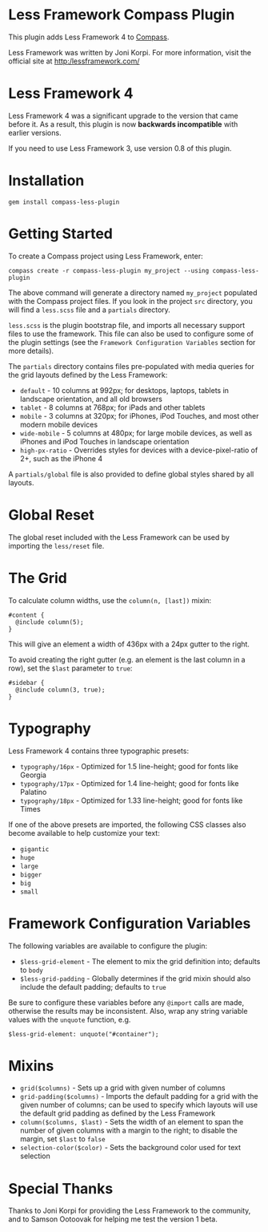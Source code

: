 Less Framework Compass Plugin
=============================

This plugin adds Less Framework 4 to [Compass](http://compass-style.org/).

Less Framework was written by Joni Korpi. For more information, visit the
official site at [http:/lessframework.com/](http://lessframework.com/)


Less Framework 4
================

Less Framework 4 was a significant upgrade to the version that came before it.
As a result, this plugin is now **backwards incompatible** with earlier
versions.

If you need to use Less Framework 3, use version 0.8 of this plugin.


Installation
============

    gem install compass-less-plugin


Getting Started
===============

To create a Compass project using Less Framework, enter:

    compass create -r compass-less-plugin my_project --using compass-less-plugin

The above command will generate a directory named `my_project` populated with
the Compass project files. If you look in the project `src` directory, you will
find a `less.scss` file and a `partials` directory.

`less.scss` is the plugin bootstrap file, and imports all necessary support
files to use the framework. This file can also be used to configure some of the
plugin settings (see the `Framework Configuration Variables` section for more
details).

The `partials` directory contains files pre-populated with media queries for
the grid layouts defined by the Less Framework:

* `default` - 10 columns at 992px; for desktops, laptops, tablets in landscape
   orientation, and all old browsers
* `tablet` - 8 columns at 768px; for iPads and other tablets
* `mobile` - 3 columns at 320px; for iPhones, iPod Touches, and most other
   modern mobile devices
* `wide-mobile` - 5 columns at 480px; for large mobile devices, as well as
   iPhones and iPod Touches in landscape orientation
* `high-px-ratio` - Overrides styles for devices with a device-pixel-ratio of
   2+, such as the iPhone 4

A `partials/global` file is also provided to define global styles shared by all
layouts.


Global Reset
============

The global reset included with the Less Framework can be used by importing the
`less/reset` file.


The Grid
========

To calculate column widths, use the `column(n, [last])` mixin:

    #content {
      @include column(5);
    }

This will give an element a width of 436px with a 24px gutter to the right.

To avoid creating the right gutter (e.g. an element is the last column in a
row), set the `$last` parameter to `true`:

    #sidebar {
      @include column(3, true);
    }


Typography
==========

Less Framework 4 contains three typographic presets:

* `typography/16px` - Optimized for 1.5 line-height; good for fonts like
   Georgia
* `typography/17px` - Optimized for 1.4 line-height; good for fonts like
   Palatino
* `typography/18px` - Optimized for 1.33 line-height; good for fonts like Times

If one of the above presets are imported, the following CSS classes also become
available to help customize your text:

* `gigantic`
* `huge`
* `large`
* `bigger`
* `big`
* `small`


Framework Configuration Variables
=================================

The following variables are available to configure the plugin:

* `$less-grid-element` - The element to mix the grid definition into; defaults
   to `body`
* `$less-grid-padding` - Globally determines if the grid mixin should also
   include the default padding; defaults to `true`

Be sure to configure these variables before any `@import` calls are made,
otherwise the results may be inconsistent. Also, wrap any string variable
values with the `unquote` function, e.g.

    $less-grid-element: unquote("#container");


Mixins
======

* `grid($columns)` - Sets up a grid with given number of columns
* `grid-padding($columns)` - Imports the default padding for a grid with the
   given number of columns; can be used to specify which layouts will use the
   default grid padding as defined by the Less Framework
* `column($columns, $last)` - Sets the width of an element to span the number
   of given columns with a margin to the right; to disable the margin, set
   `$last` to `false`
* `selection-color($color)` - Sets the background color used for text selection


Special Thanks
==============

Thanks to Joni Korpi for providing the Less Framework to the community, and to
Samson Ootoovak for helping me test the version 1 beta.
